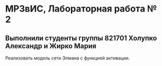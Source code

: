 # МРЗвИС, Лабораторная работа № 2
## Выполнили студенты группы 821701 Холупко Александр и Жирко Мария
Реализовать модель сети Элмана с функцией активации.
